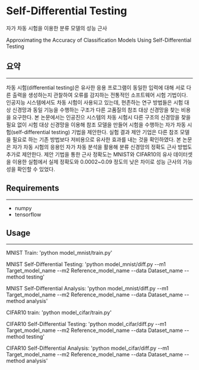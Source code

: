 # Self-Differential Testing 

자가 차동 시험을 이용한 분류 모델의 성능 근사

Approximating the Accuracy of Classification Models Using Self-Differential Testing


## 요약
---
차동 시험(differential testing)은 유사한 응용 프로그램이 동일한 입력에 대해 서로 다른 출력을 생성하는지 관찰하여 오류를 감지하는 전통적인 소프트웨어 시험 기법이다. 인공지능 시스템에서도 차동 시험이 사용되고 있는데, 현존하는 연구 방법들은 시험 대상 신경망과 동일 기능을 수행하는 구조가 다른 고품질의 참조 대상 신경망을 찾는 비용을 요구한다. 본 논문에서는 인공진으 시스템의 차동 시험시 다른 구조의 신경망을 찾을 필요 없이 시험 대상 신경망을 이용해 참조 모델을 만들어 시험을 수행하는 자가 차동 시험(self-differential testing) 기법을 제안한다. 실험 결과 제안 기업은 다른 참조 모델을 필요로 하는 기존 방법보다 저비용으로 유사한 효과를 내는 것을 확인하였다. 본 논문은 자가 차동 시험의 응용인 자가 차동 분석을 활용해 분류 신경망의 정확도 근사 방법도 추가로 제안한다. 제안 기법을 통한 근사 정확도는 MNIST와 CIFAR10의 유사 데이터셋을 이용한 실험에서 실제 정확도와 0.0002~0.09 정도의 낮은 차이로 성능 근사의 가능성을 확인할 수 있었다.

## Requirements
---
- numpy
- tensorflow

## Usage
---
MNIST Train: 'python model_mnist/train.py'

MNIST Self-Differential Testing: 'python model_mnist/diff.py --m1 Target_model_name --m2 Reference_model_name --data Dataset_name --method testing'

MNIST Self-Differential Analysis: 'python model_mnist/diff.py --m1 Target_model_name --m2 Reference_model_name --data Dataset_name --method analysis'

CIFAR10 train: 'python model_cifar/train.py'

CIFAR10 Self-Differential Testing: 'python model_cifar/diff.py --m1 Target_model_name --m2 Reference_model_name --data Dataset_name --method testing'

CIFAR10 Self-Differential Analysis: 'python model_cifar/diff.py --m1 Target_model_name --m2 Reference_model_name --data Dataset_name --method analysis'
